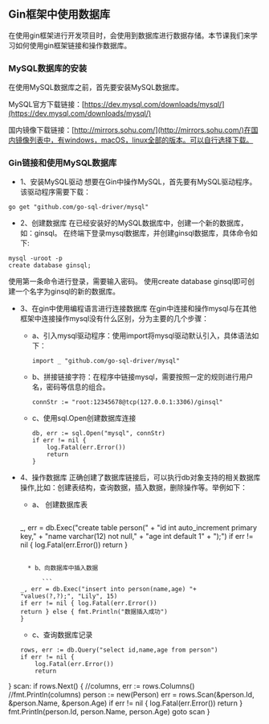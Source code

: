 ## Gin框架中使用数据库

在使用gin框架进行开发项目时，会使用到数据库进行数据存储。本节课我们来学习如何使用gin框架链接和操作数据库。

### MySQL数据库的安装

在使用MySQL数据库之前，首先要安装MySQL数据库。

MySQL官方下载链接：[https://dev.mysql.com/downloads/mysql/](https://dev.mysql.com/downloads/mysql/)

国内镜像下载链接：[http://mirrors.sohu.com/](http://mirrors.sohu.com/)在国内镜像列表中，有windows，macOS，linux全部的版本。可以自行选择下载。

### Gin链接和使用MySQL数据库

* 1、安装MySQL驱动 想要在Gin中操作MySQL，首先要有MySQL驱动程序。该驱动程序需要下载：

```
go get "github.com/go-sql-driver/mysql"
```

* 2、创建数据库 在已经安装好的MySQL数据库中，创建一个新的数据库，如：ginsql。 在终端下登录mysql数据库，并创建ginsql数据库，具体命令如下:

```
mysql -uroot -p
create database ginsql;
```

使用第一条命令进行登录，需要输入密码。 使用create database ginsql即可创建一个名字为ginsql的新的数据库。

* 3、在gin中使用编程语言进行连接数据库 在gin中连接和操作mysql与在其他框架中连接操作mysql没有什么区别，分为主要的几个步骤：
    * a、引入mysql驱动程序：使用import将mysql驱动默认引入，具体语法如下：

        ```
        import _ "github.com/go-sql-driver/mysql"
        ```

    * b、拼接链接字符：在程序中链接mysql，需要按照一定的规则进行用户名，密码等信息的组合。

        ```
        connStr := "root:12345678@tcp(127.0.0.1:3306)/ginsql"
        ```

    * c、使用sql.Open创建数据库连接

        ```
        db, err := sql.Open("mysql", connStr)
    	if err != nil {
    		log.Fatal(err.Error())
    		return
    	}
        ```

* 4、操作数据库 正确创建了数据库链接后，可以执行db对象支持的相关数据库操作,比如：创建表结构，查询数据，插入数据，删除操作等。举例如下：
    * a、 创建数据库表

        ```
  _, err = db.Exec("create table person(" +
  "id int auto_increment primary key," +
  "name varchar(12) not null," +
  "age int default 1" +
  ");")
  if err != nil { log.Fatal(err.Error())
  return }
  ```

    * b、向数据库中插入数据

        ```
  _, err = db.Exec("insert into person(name,age) "+
  "values(?,?);", "Lily", 15)
  if err != nil { log.Fatal(err.Error())
  return } else { fmt.Println("数据插入成功")
  }
  ```

    * c、查询数据库记录
    ```
    rows, err := db.Query("select id,name,age from person")
	if err != nil {
		log.Fatal(err.Error())
		return

} scan:
if rows.Next() { //columns, err := rows.Columns()
//fmt.Println(columns)
person := new(Person)
err = rows.Scan(&person.Id, &person.Name, &person.Age)
if err != nil { log.Fatal(err.Error())
return } fmt.Println(person.Id, person.Name, person.Age)
goto scan }

```




